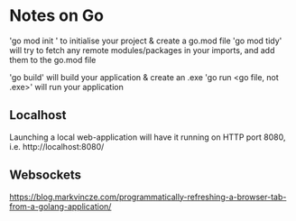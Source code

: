 
# Notes on Go

'go mod init <project name>' to initialise your project & create a go.mod file
'go mod tidy' will try to fetch any remote modules/packages in your imports, and add them to the go.mod file

'go build' will build your application & create an .exe
'go run <go file, not .exe>' will run your application


## Localhost
Launching a local web-application will have it running on HTTP port 8080, i.e. 
http://localhost:8080/

## Websockets
https://blog.markvincze.com/programmatically-refreshing-a-browser-tab-from-a-golang-application/

